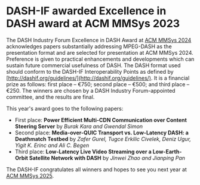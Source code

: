 # DASH-IF awarded Excellence in DASH award at ACM MMSys 2023

The DASH Industry Forum Excellence in DASH Award at [ACM MMSys 2024](https://2024.acmmmsys.org/) acknowledges papers substantially addressing MPEG-DASH as the presentation format and are selected for presentation at ACM MMSys 2024. Preference is given to practical enhancements and developments which can sustain future commercial usefulness of DASH. The DASH format used should conform to the DASH-IF Interoperability Points as defined by [http://dashif.org/guidelines/](http://dashif.org/guidelines/). It is a financial prize as follows: first place – €750; second place – €500; and third place – €250. The winners are chosen by a DASH Industry Forum-appointed committee, and the results are final.

This year's award goes to the following papers:

 * First place: **Power Efficient Multi-CDN Communication over Content Steering Server** by _Burak Kara and Gwendal Simon_
 * Second place: **Media-over-QUIC Transport vs. Low-Latency DASH: a Deathmatch Testbed** by _Zafer Gurel, Tugce Erkilic Civelek, Deniz Ugur, Yigit K. Erinc and Ali C. Begen_
 * Third place: **Low-Latency Live Video Streaming over a Low-Earth-Orbit Satellite Network with DASH** by _Jinwei Zhao and Jianping Pan_

The DASH-IF congratulates all winners and hopes to see you next year at [ACM MMSys 2025](https://2025.acmmmsys.org/).
